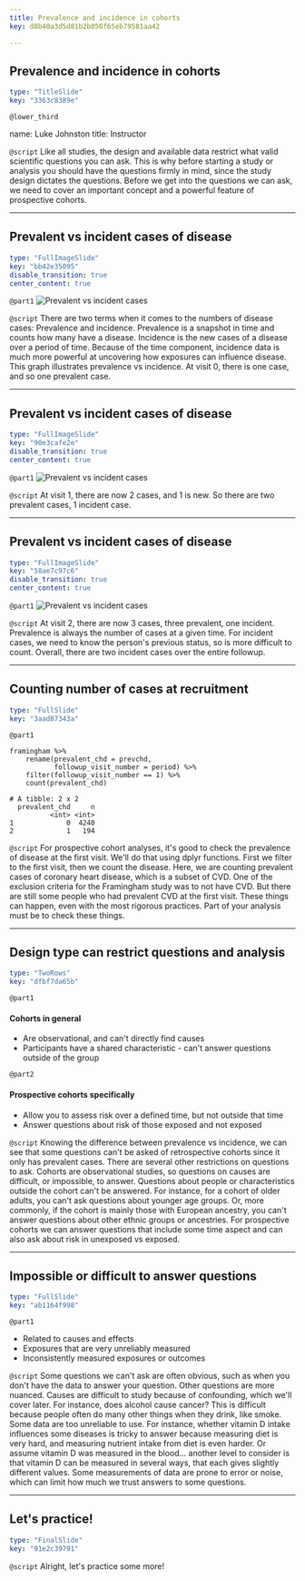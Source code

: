 ```yaml
---
title: Prevalence and incidence in cohorts
key: d8b40a3d5d81b2b050f65eb79581aa42

---
```

## Prevalence and incidence in cohorts

```yaml
type: "TitleSlide"
key: "3363c8389e"
```

`@lower_third`

name: Luke Johnston
title: Instructor


`@script`
Like all studies, the design and available data restrict what valid scientific questions you can ask. This is why before starting a study or analysis you should have the questions firmly in mind, since the study design dictates the questions. Before we get into the questions we can ask, we need to cover an important concept and a powerful feature of prospective cohorts.


---
## Prevalent vs incident cases of disease

```yaml
type: "FullImageSlide"
key: "bb42e35095"
disable_transition: true
center_content: true
```

`@part1`
![Prevalent vs incident cases](http://s3.amazonaws.com/assets.datacamp.com/production/repositories/2079/datasets/74be855c220692258b5b4b1eb6f1fb8d04a879a9/plot-prevalence-incidence-0.png)


`@script`
There are two terms when it comes to the numbers of disease cases: Prevalence and incidence. Prevalence is a snapshot in time and counts how many have a disease. Incidence is the new cases of a disease over a period of time. Because of the time component, incidence data is much more powerful at uncovering how exposures can influence disease. This graph illustrates prevalence vs incidence. At visit 0, there is one case, and so one prevalent case.


---
## Prevalent vs incident cases of disease

```yaml
type: "FullImageSlide"
key: "90e3cafe2e"
disable_transition: true
center_content: true
```

`@part1`
![Prevalent vs incident cases](http://s3.amazonaws.com/assets.datacamp.com/production/repositories/2079/datasets/12c5da3fabf7776d043cfd9a2fb588c984a1c815/plot-prevalence-incidence-1.png)


`@script`
At visit 1, there are now 2 cases, and 1 is new. So there are two prevalent cases, 1 incident case.


---
## Prevalent vs incident cases of disease

```yaml
type: "FullImageSlide"
key: "58ae7c97c6"
disable_transition: true
center_content: true
```

`@part1`
![Prevalent vs incident cases](http://s3.amazonaws.com/assets.datacamp.com/production/repositories/2079/datasets/428031dd7120e314d1e994b36b0147b523debb5a/plot-prevalence-incidence-2.png)


`@script`
At visit 2, there are now 3 cases, three prevalent, one incident. Prevalence is always the number of cases at a given time. For incident cases, we need to know the person's previous status, so is more difficult to count. Overall, there are two incident cases over the entire followup.


---
## Counting number of cases at recruitment

```yaml
type: "FullSlide"
key: "3aad87343a"
```

`@part1`
```{r}
framingham %>% 
    rename(prevalent_chd = prevchd,
           followup_visit_number = period) %>% 
    filter(followup_visit_number == 1) %>% 
    count(prevalent_chd)
```

```{text}
# A tibble: 2 x 2
  prevalent_chd     n
          <int> <int>
1             0  4240
2             1   194
```


`@script`
For prospective cohort analyses, it's good to check the prevalence of disease at the first visit. We'll do that using dplyr functions. First we filter to the first visit, then we count the disease. Here, we are counting prevalent cases of coronary heart disease, which is a subset of CVD. One of the exclusion criteria for the Framingham study was to not have CVD. But there are still some people who had prevalent CVD at the first visit. These things can happen, even with the most rigorous practices. Part of your analysis must be to check these things.


---
## Design type can restrict questions and analysis

```yaml
type: "TwoRows"
key: "dfbf7da65b"
```

`@part1`
#### Cohorts in general

- Are observational, and can't directly find causes
- Participants have a shared characteristic - can't answer questions outside of the group


`@part2`
#### Prospective cohorts specifically

- Allow you to assess risk over a defined time, but not outside that time
- Answer questions about risk of those exposed and not exposed


`@script`
Knowing the difference between prevalence vs incidence, we can see that some questions can't be asked of retrospective cohorts since it only has prevalent cases. There are several other restrictions on questions to ask. Cohorts are observational studies, so questions on causes are difficult, or impossible, to answer. Questions about people or characteristics outside the cohort can't be answered. For instance, for a cohort of older adults, you can't ask questions about younger age groups. Or, more commonly, if the cohort is mainly those with European ancestry, you can't answer questions about other ethnic groups or ancestries. For prospective cohorts we can answer questions that include some time aspect and can also ask about risk in unexposed vs exposed.


---
## Impossible or difficult to answer questions

```yaml
type: "FullSlide"
key: "ab1164f998"
```

`@part1`
- Related to causes and effects
- Exposures that are very unreliably measured
- Inconsistently measured exposures or outcomes


`@script`
Some questions we can't ask are often obvious, such as when you don't have the data to answer your question. Other questions are more nuanced. Causes are difficult to study because of confounding, which we'll cover later. For instance, does alcohol cause cancer? This is difficult because people often do many other things when they drink, like smoke. Some data are too unreliable to use. For instance, whether vitamin D intake influences some diseases is tricky to answer because measuring diet is very hard, and measuring nutrient intake from diet is even harder. Or assume vitamin D was measured in the blood... another level to consider is that vitamin D can be measured in several ways, that each gives slightly different values. Some measurements of data are prone to error or noise, which can limit how much we trust answers to some questions.


---
## Let's practice!

```yaml
type: "FinalSlide"
key: "91e2c39791"
```

`@script`
Alright, let's practice some more!

